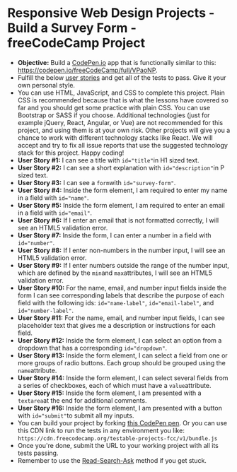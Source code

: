 # Responsive Web Design Projects - Build a Survey Form - freeCodeCamp Project

- **Objective:** Build a [CodePen.io](https://codepen.io/) app that is functionally similar to this: <https://codepen.io/freeCodeCamp/full/VPaoNP>.
- Fulfill the below [user stories](https://en.wikipedia.org/wiki/User_story) and get all of the tests to pass. Give it your own personal style.
- You can use HTML, JavaScript, and CSS to complete this project. Plain CSS is recommended because that is what the lessons have covered so far and you should get some practice with plain CSS. You can use Bootstrap or SASS if you choose. Additional technologies (just for example jQuery, React, Angular, or Vue) are not recommended for this project, and using them is at your own risk. Other projects will give you a chance to work with different technology stacks like React. We will accept and try to fix all issue reports that use the suggested technology stack for this project. Happy coding!
- **User Story #1:** I can see a title with `id="title"`in H1 sized text.
- **User Story #2:** I can see a short explanation with `id="description"`in P sized text.
- **User Story #3:** I can see a `form`with `id="survey-form"`.
- **User Story #4:** Inside the form element, I am required to enter my name in a field with `id="name"`.
- **User Story #5:** Inside the form element, I am required to enter an email in a field with `id="email"`.
- **User Story #6:** If I enter an email that is not formatted correctly, I will see an HTML5 validation error.
- **User Story #7:** Inside the form, I can enter a number in a field with `id="number"`.
- **User Story #8:** If I enter non-numbers in the number input, I will see an HTML5 validation error.
- **User Story #9:** If I enter numbers outside the range of the number input, which are defined by the `min`and `max`attributes, I will see an HTML5 validation error.
- **User Story #10:** For the name, email, and number input fields inside the form I can see corresponding labels that describe the purpose of each field with the following ids: `id="name-label"`, `id="email-label"`, and `id="number-label"`.
- **User Story #11:** For the name, email, and number input fields, I can see placeholder text that gives me a description or instructions for each field.
- **User Story #12:** Inside the form element, I can select an option from a dropdown that has a corresponding `id="dropdown"`.
- **User Story #13:** Inside the form element, I can select a field from one or more groups of radio buttons. Each group should be grouped using the `name`attribute.
- **User Story #14:** Inside the form element, I can select several fields from a series of checkboxes, each of which must have a `value`attribute.
- **User Story #15:** Inside the form element, I am presented with a `textarea`at the end for additional comments.
- **User Story #16:** Inside the form element, I am presented with a button with `id="submit"`to submit all my inputs.
- You can build your project by forking [this CodePen pen](http://codepen.io/freeCodeCamp/pen/MJjpwO). Or you can use this CDN link to run the tests in any environment you like: `https://cdn.freecodecamp.org/testable-projects-fcc/v1/bundle.js`
- Once you're done, submit the URL to your working project with all its tests passing.
- Remember to use the [Read-Search-Ask](https://forum.freecodecamp.org/t/how-to-get-help-when-you-are-stuck/19514) method if you get stuck.